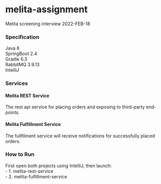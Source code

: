 # melita-assignment
Melita screening interview 2022-FEB-18

<h3>Specification</h3>
Java 8<br/>
SpringBoot 2.4<br/>
Gradle 6.3<br/>
RabbitMQ 3.9.13<br/>
IntelliJ

<h3>Services</h3>

<h4>Melita REST Service</h4>
<p>
  The rest api service for placing orders and exposing to third-party end-points.
</p>

<h4>Melita Fulfillment Service</h4>
<p>
  The fullfilment service will receive notifications for successfully placed orders.
</p>

<h3>How to Run</h3>
<p>
  First open both projects using IntelliJ, then launch:<br/>
   - 1. melita-rest-service</br>
   - 2. melita-fulfillment-service
</p>
